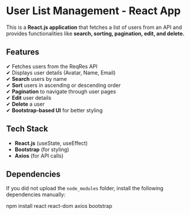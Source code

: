 # User List Management - React App

This is a **React.js application** that fetches a list of users from an API and provides functionalities like **search, sorting, pagination, edit, and delete.** 

##  Features
✔ Fetches users from the ReqRes API  
✔ Displays user details (Avatar, Name, Email)  
✔ **Search** users by name  
✔ **Sort** users in ascending or descending order  
✔ **Pagination** to navigate through user pages  
✔ **Edit** user details  
✔ **Delete** a user  
✔ **Bootstrap-based UI** for better styling  

##  Tech Stack
- **React.js** (useState, useEffect)
- **Bootstrap** (for styling)
- **Axios** (for API calls)

##  Dependencies
If you did not upload the `node_modules` folder, install the following dependencies manually:

npm install react react-dom axios bootstrap
